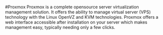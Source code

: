 #Proxmox
Proxmox is a complete opensource server virtualization management solution. It offers the ability to manage virtual server (VPS) technology with the Linux OpenVZ and KVM technologies. Proxmox offers a web interface accessible after installation on your server which makes management easy, typically needing only a few clicks.
